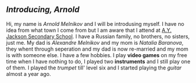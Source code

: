 ## **_Introducing, Arnold_**
  Hi, my name is _Arnold Melnikov_ and I will be introdusing myself.
  I have no idea from what town I come from but I am aware that I attend at
[A.Y. Jackson Secondary School](https://ayjacksonss.ocdsb.ca/Pages/home.aspx). I have a Russian family, no brothers, no sisters, just me. My dad is _Alexandre Melnikov_ and my mom is _Natalia Baranova_, they whent through seperation and my dad is now re-married and my mom is with someone else. I have a few hobbies. I play **video games** on my free time when I have nothing to do, I played two **instruments** and I still play one of them. I played the _trumpet_ till' level six and I started playing the _guitar_ almost a year ago.  
